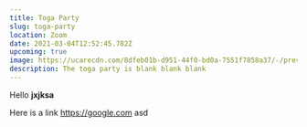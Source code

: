 ```yaml
---
title: Toga Party
slug: toga-party
location: Zoom
date: 2021-03-04T12:52:45.782Z
upcoming: true
image: https://ucarecdn.com/8dfeb01b-d951-44f0-bd0a-7551f7858a37/-/preview/
description: The toga party is blank blank blank
---
```

Hello **jxjksa**

Here is a link <https://google.com> asd